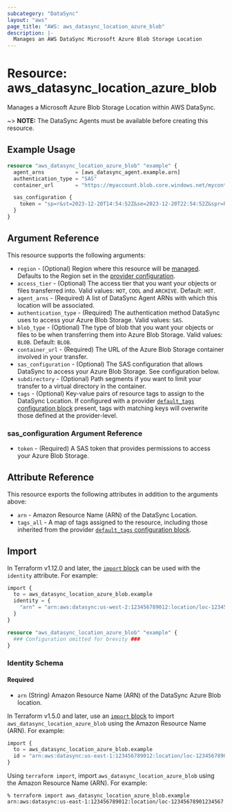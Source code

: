 ```yaml
---
subcategory: "DataSync"
layout: "aws"
page_title: "AWS: aws_datasync_location_azure_blob"
description: |-
  Manages an AWS DataSync Microsoft Azure Blob Storage Location
---
```


# Resource: aws_datasync_location_azure_blob

Manages a Microsoft Azure Blob Storage Location within AWS DataSync.

~> **NOTE:** The DataSync Agents must be available before creating this resource.

## Example Usage

```terraform
resource "aws_datasync_location_azure_blob" "example" {
  agent_arns          = [aws_datasync_agent.example.arn]
  authentication_type = "SAS"
  container_url       = "https://myaccount.blob.core.windows.net/mycontainer"

  sas_configuration {
    token = "sp=r&st=2023-12-20T14:54:52Z&se=2023-12-20T22:54:52Z&spr=https&sv=2021-06-08&sr=c&sig=aBBKDWQvyuVcTPH9EBp%2FXTI9E%2F%2Fmq171%2BZU178wcwqU%3D"
  }
}
```

## Argument Reference

This resource supports the following arguments:

* `region` - (Optional) Region where this resource will be [managed](https://docs.aws.amazon.com/general/latest/gr/rande.html#regional-endpoints). Defaults to the Region set in the [provider configuration](https://registry.terraform.io/providers/hashicorp/aws/latest/docs#aws-configuration-reference).
* `access_tier` - (Optional) The access tier that you want your objects or files transferred into. Valid values: `HOT`, `COOL` and `ARCHIVE`. Default: `HOT`.
* `agent_arns` - (Required) A list of DataSync Agent ARNs with which this location will be associated.
* `authentication_type` - (Required) The authentication method DataSync uses to access your Azure Blob Storage. Valid values: `SAS`.
* `blob_type` - (Optional) The type of blob that you want your objects or files to be when transferring them into Azure Blob Storage. Valid values: `BLOB`. Default: `BLOB`.
* `container_url` - (Required) The URL of the Azure Blob Storage container involved in your transfer.
* `sas_configuration` - (Optional) The SAS configuration that allows DataSync to access your Azure Blob Storage. See configuration below.
* `subdirectory` - (Optional) Path segments if you want to limit your transfer to a virtual directory in the container.
* `tags` - (Optional) Key-value pairs of resource tags to assign to the DataSync Location. If configured with a provider [`default_tags` configuration block](https://registry.terraform.io/providers/hashicorp/aws/latest/docs#default_tags-configuration-block) present, tags with matching keys will overwrite those defined at the provider-level.

### sas_configuration Argument Reference

* `token` - (Required) A SAS token that provides permissions to access your Azure Blob Storage.

## Attribute Reference

This resource exports the following attributes in addition to the arguments above:

* `arn` - Amazon Resource Name (ARN) of the DataSync Location.
* `tags_all` - A map of tags assigned to the resource, including those inherited from the provider [`default_tags` configuration block](https://registry.terraform.io/providers/hashicorp/aws/latest/docs#default_tags-configuration-block).

## Import


In Terraform v1.12.0 and later, the [`import` block](https://developer.hashicorp.com/terraform/language/import) can be used with the `identity` attribute. For example:

```terraform
import {
  to = aws_datasync_location_azure_blob.example
  identity = {
    "arn" = "arn:aws:datasync:us-west-2:123456789012:location/loc-12345678901234567"
  }
}

resource "aws_datasync_location_azure_blob" "example" {
  ### Configuration omitted for brevity ###
}
```

### Identity Schema

#### Required

- `arn` (String) Amazon Resource Name (ARN) of the DataSync Azure Blob location.

In Terraform v1.5.0 and later, use an [`import` block](https://developer.hashicorp.com/terraform/language/import) to import `aws_datasync_location_azure_blob` using the Amazon Resource Name (ARN). For example:

```terraform
import {
  to = aws_datasync_location_azure_blob.example
  id = "arn:aws:datasync:us-east-1:123456789012:location/loc-12345678901234567"
}
```

Using `terraform import`, import `aws_datasync_location_azure_blob` using the Amazon Resource Name (ARN). For example:

```console
% terraform import aws_datasync_location_azure_blob.example arn:aws:datasync:us-east-1:123456789012:location/loc-12345678901234567
```
